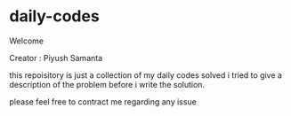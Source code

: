 # daily-codes
Welcome

Creator : Piyush Samanta

this repoisitory is just a collection of my daily codes solved 
i tried to give a  description of the problem before i write the solution.

please feel free to contract me regarding any issue